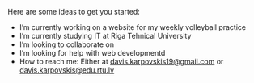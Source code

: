 Here are some ideas to get you started:

-  I’m currently working on a website for my weekly volleyball practice
-  I’m currently studying IT at Riga Tehnical University
-  I’m looking to collaborate on 
-  I’m looking for help with web developmentd
-  How to reach me: Either at davis.karpovskis19@gmail.com or davis.karpovskis@edu.rtu.lv

